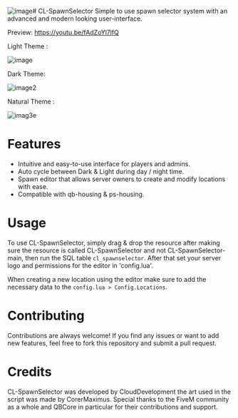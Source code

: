 ![image](https://github.com/NevoSwissa/CL-SpawnSelector/assets/96447671/60be3960-62a6-4813-be6d-39b984c5a56f)# CL-SpawnSelector
Simple to use spawn selector system with an advanced and modern looking user-interface.

Preview: https://youtu.be/fAdZoYl7lfQ

Light Theme :

![image](https://github.com/NevoSwissa/CL-SpawnSelector/assets/96447671/b127e8d4-ecf6-4ff5-b60a-af8d2f977e0a)

Dark Theme:

![image2](https://github.com/NevoSwissa/CL-SpawnSelector/assets/96447671/b556fefe-b3d4-4b0d-a9c8-312651ffc965)

Natural Theme :

![imag3e](https://github.com/NevoSwissa/CL-SpawnSelector/assets/96447671/7b0d9069-f650-45eb-a7dc-c45c49ade843)

# Features

- Intuitive and easy-to-use interface for players and admins.
- Auto cycle between Dark & Light during day / night time.
- Spawn editor that allows server owners to create and modify locations with ease.
- Compatible with qb-housing & ps-housing.

# Usage

To use CL-SpawnSelector, simply drag & drop the resource after making sure the resource is called CL-SpawnSelector and not CL-SpawnSelector-main, then run the SQL table `cl_spawnselector`. After that set your server logo and permissions for the editor in 'config.lua'. 

When creating a new location using the editor make sure to add the necessary data to the `config.lua > Config.Locations`.

# Contributing

Contributions are always welcome! If you find any issues or want to add new features, feel free to fork this repository and submit a pull request.

# Credits

CL-SpawnSelector was developed by CloudDevelopment the art used in the script was made by CorerMaximus. Special thanks to the FiveM community as a whole and QBCore in particular for their contributions and support.
